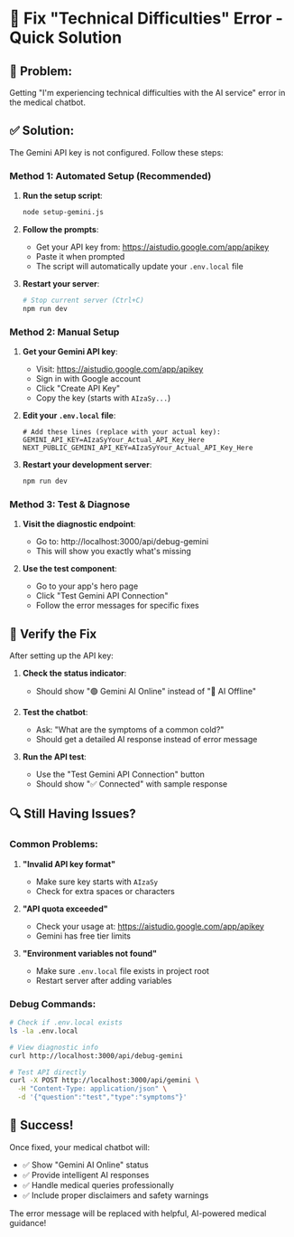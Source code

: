 # 🔧 Fix "Technical Difficulties" Error - Quick Solution

## 🚨 **Problem:** 
Getting "I'm experiencing technical difficulties with the AI service" error in the medical chatbot.

## ✅ **Solution:** 
The Gemini API key is not configured. Follow these steps:

### **Method 1: Automated Setup (Recommended)**

1. **Run the setup script**:
   ```bash
   node setup-gemini.js
   ```

2. **Follow the prompts**:
   - Get your API key from: https://aistudio.google.com/app/apikey
   - Paste it when prompted
   - The script will automatically update your `.env.local` file

3. **Restart your server**:
   ```bash
   # Stop current server (Ctrl+C)
   npm run dev
   ```

### **Method 2: Manual Setup**

1. **Get your Gemini API key**:
   - Visit: https://aistudio.google.com/app/apikey
   - Sign in with Google account
   - Click "Create API Key"
   - Copy the key (starts with `AIzaSy...`)

2. **Edit your `.env.local` file**:
   ```env
   # Add these lines (replace with your actual key):
   GEMINI_API_KEY=AIzaSyYour_Actual_API_Key_Here
   NEXT_PUBLIC_GEMINI_API_KEY=AIzaSyYour_Actual_API_Key_Here
   ```

3. **Restart your development server**:
   ```bash
   npm run dev
   ```

### **Method 3: Test & Diagnose**

1. **Visit the diagnostic endpoint**:
   - Go to: http://localhost:3000/api/debug-gemini
   - This will show you exactly what's missing

2. **Use the test component**:
   - Go to your app's hero page
   - Click "Test Gemini API Connection"
   - Follow the error messages for specific fixes

## 🧪 **Verify the Fix**

After setting up the API key:

1. **Check the status indicator**:
   - Should show "🟢 Gemini AI Online" instead of "🔴 AI Offline"

2. **Test the chatbot**:
   - Ask: "What are the symptoms of a common cold?"
   - Should get a detailed AI response instead of error message

3. **Run the API test**:
   - Use the "Test Gemini API Connection" button
   - Should show "✅ Connected" with sample response

## 🔍 **Still Having Issues?**

### **Common Problems:**

1. **"Invalid API key format"**
   - Make sure key starts with `AIzaSy`
   - Check for extra spaces or characters

2. **"API quota exceeded"**
   - Check your usage at: https://aistudio.google.com/app/apikey
   - Gemini has free tier limits

3. **"Environment variables not found"**
   - Make sure `.env.local` file exists in project root
   - Restart server after adding variables

### **Debug Commands:**

```bash
# Check if .env.local exists
ls -la .env.local

# View diagnostic info
curl http://localhost:3000/api/debug-gemini

# Test API directly
curl -X POST http://localhost:3000/api/gemini \
  -H "Content-Type: application/json" \
  -d '{"question":"test","type":"symptoms"}'
```

## 🎉 **Success!**

Once fixed, your medical chatbot will:
- ✅ Show "Gemini AI Online" status
- ✅ Provide intelligent AI responses
- ✅ Handle medical queries professionally
- ✅ Include proper disclaimers and safety warnings

The error message will be replaced with helpful, AI-powered medical guidance!
